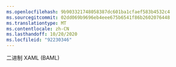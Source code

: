 ```yaml
---
ms.openlocfilehash: 9b903321748058387dc601ba1cfaef583b4532c4
ms.sourcegitcommit: 02dd069b9696eb4eee675b6541f86b2602076448
ms.translationtype: MT
ms.contentlocale: zh-CN
ms.lasthandoff: 10/20/2020
ms.locfileid: "92230346"
---
```

二进制 XAML (BAML)